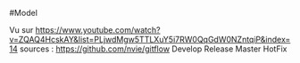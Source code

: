 #Model

Vu sur https://www.youtube.com/watch?v=ZQAQ4HcskAY&list=PLjwdMgw5TTLXuY5i7RW0QqGdW0NZntqiP&index=14
sources : https://github.com/nvie/gitflow
Develop       Release         Master
                       HotFix
